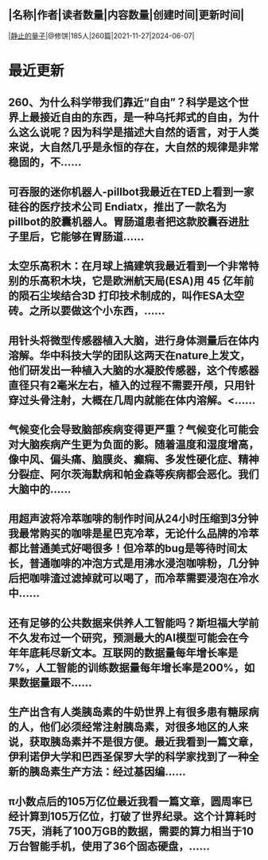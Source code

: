 |名称|作者|读者数量|内容数量|创建时间|更新时间|
---
|[静止的量子](https://xiaobot.net/p/xiubing?refer=0b133df9-27dc-423b-8101-639049001c13)|@修饼|185人|260篇|2021-11-27|2024-06-07|

# 最近更新
## 260、为什么科学带我们靠近“自由”？科学是这个世界上最接近自由的东西，是一种乌托邦式的自由，为什么这么说呢？因为科学是描述大自然的语言，对于人类来说，大自然几乎是永恒的存在，大自然的规律是非常稳固的，不......
## 可吞服的迷你机器人-pillbot我最近在TED上看到一家硅谷的医疗技术公司 Endiatx，推出了一款名为 pillbot的胶囊机器人。胃肠道患者把这款胶囊吞进肚子里后，它能够在胃肠道......
## 太空乐高积木：在月球上搞建筑我最近看到一个非常特别的乐高积木块，它是欧洲航天局(ESA)用 45 亿年前的陨石尘埃结合3D 打印技术制成的，叫作ESA太空砖。之所以要做这个小东西，......
## 用针头将微型传感器植入大脑，进行身体测量后在体内溶解。华中科技大学的团队这两天在nature上发文，他们研发出一种植入大脑的水凝胶传感器，这个传感器直径只有2毫米左右，植入的过程不需要开颅，只用针穿过头骨注射，大概在几周内就能在体内溶解。<......
## 气候变化会导致脑部疾病变得更严重？气候变化可能会对大脑疾病产生更为负面的影。随着温度和湿度增高，像中风、偏头痛、脑膜炎、癫痫、多发性硬化症、精神分裂症、阿尔茨海默病和帕金森等疾病都会恶化。我们大脑中的......
## 用超声波将冷萃咖啡的制作时间从24小时压缩到3分钟我最常购买的咖啡是星巴克冷萃，无论什么品牌的冷萃都比普通美式好喝很多！但冷萃的bug是等待时间太长，普通咖啡的冲泡方式是用沸水浸泡咖啡粉，几分钟后把咖啡渣过滤掉就可以喝了，而冷萃需要浸泡在冷水中......
## 还有足够的公共数据来供养人工智能吗？斯坦福大学前不久发布过一个研究，预测最大的AI模型可能会在今年年底耗尽新文本。互联网的数据量每年增长率是7%，人工智能的训练数据量每年增长率是200%，如果数据量跟不......
## 生产出含有人类胰岛素的牛奶世界上有很多患有糖尿病的人，他们必须经常注射胰岛素，对很多地区的人来说，获取胰岛素并不是很方便。最近我看到一篇文章，伊利诺伊大学和巴西圣保罗大学的科学家找到了一种全新的胰岛素生产方法：经过基因编......
## π小数点后的105万亿位最近我看一篇文章，圆周率已经计算到105万亿位，打破了世界纪录。这个计算耗时75天，消耗了100万GB的数据，需要的算力相当于10万台智能手机，使用了36个固态硬盘，......

